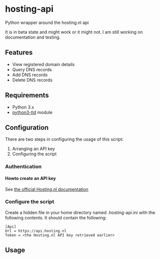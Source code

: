 # hosting-api

Python wrapper around the hosting.nl api

It is in beta state and might work or it might not. I am still working on documentation and testing.

## Features
* View registered domain details
* Query DNS records
* Add DNS records
* Delete DNS records

## Requirements
* Python 3.x
* [python3-tld](https://github.com/barseghyanartur/tld) module

## Configuration
There are two steps in configuring the usage of this script:

1. Arranging an API key
2. Configuring the script

### Authentication

#### Howto create an API key
See [the official Hosting.nl documentation](https://hosting.nl/support/beheer-je-api-sleutels/)

### Configure the script
Create a hidden file in your home directory named .hosting-api.ini with the following contents. It should contain the following:

```
[Api]
Url = https://api.hosting.nl
Token = <the Hosting.nl API key retrieved earlier>
```

## Usage

